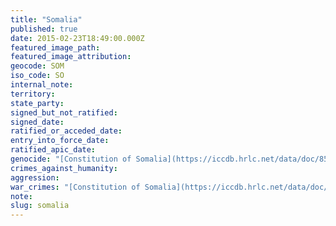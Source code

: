 ```yaml
---
title: "Somalia"
published: true
date: 2015-02-23T18:49:00.000Z
featured_image_path:
featured_image_attribution:
geocode: SOM
iso_code: SO
internal_note:
territory:
state_party:
signed_but_not_ratified:
signed_date:
ratified_or_acceded_date:
entry_into_force_date:
ratified_apic_date:
genocide: "[Constitution of Somalia](https://iccdb.hrlc.net/data/doc/853/keyword/46/)"
crimes_against_humanity:
aggression:
war_crimes: "[Constitution of Somalia](https://iccdb.hrlc.net/data/doc/853/keyword/145/)"
note:
slug: somalia
---
```

